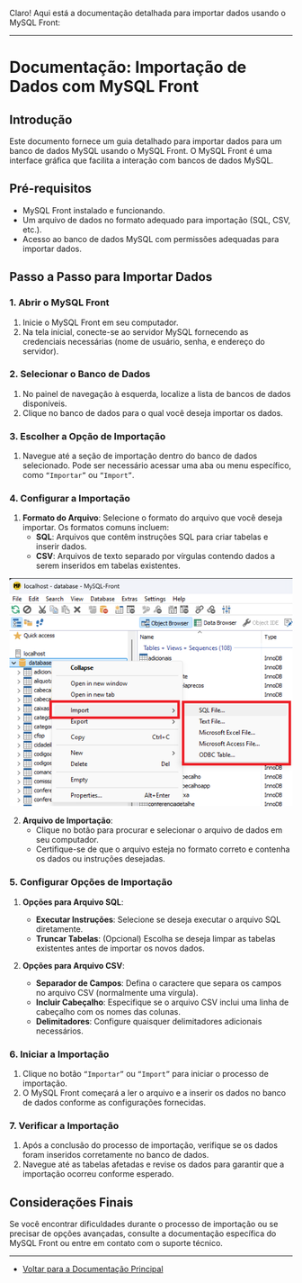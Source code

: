 Claro! Aqui está a documentação detalhada para importar dados usando o MySQL Front:

---

# Documentação: Importação de Dados com MySQL Front

## Introdução

Este documento fornece um guia detalhado para importar dados para um banco de dados MySQL usando o MySQL Front. O MySQL Front é uma interface gráfica que facilita a interação com bancos de dados MySQL.

## Pré-requisitos

- MySQL Front instalado e funcionando.
- Um arquivo de dados no formato adequado para importação (SQL, CSV, etc.).
- Acesso ao banco de dados MySQL com permissões adequadas para importar dados.

## Passo a Passo para Importar Dados

### 1. Abrir o MySQL Front

1. Inicie o MySQL Front em seu computador.
2. Na tela inicial, conecte-se ao servidor MySQL fornecendo as credenciais necessárias (nome de usuário, senha, e endereço do servidor).

### 2. Selecionar o Banco de Dados

1. No painel de navegação à esquerda, localize a lista de bancos de dados disponíveis.
2. Clique no banco de dados para o qual você deseja importar os dados.

### 3. Escolher a Opção de Importação

1. Navegue até a seção de importação dentro do banco de dados selecionado. Pode ser necessário acessar uma aba ou menu específico, como `“Importar”` ou `“Import”`.

### 4. Configurar a Importação

1. **Formato do Arquivo**: Selecione o formato do arquivo que você deseja importar. Os formatos comuns incluem:
   - **SQL**: Arquivos que contêm instruções SQL para criar tabelas e inserir dados.
   - **CSV**: Arquivos de texto separado por vírgulas contendo dados a serem inseridos em tabelas existentes.

![](/images/Tutorial-MySQL-Front/Importação/1.png)


2. **Arquivo de Importação**: 
   - Clique no botão para procurar e selecionar o arquivo de dados em seu computador.
   - Certifique-se de que o arquivo esteja no formato correto e contenha os dados ou instruções desejadas.

### 5. Configurar Opções de Importação

1. **Opções para Arquivo SQL**:
   - **Executar Instruções**: Selecione se deseja executar o arquivo SQL diretamente.
   - **Truncar Tabelas**: (Opcional) Escolha se deseja limpar as tabelas existentes antes de importar os novos dados.

2. **Opções para Arquivo CSV**:
   - **Separador de Campos**: Defina o caractere que separa os campos no arquivo CSV (normalmente uma vírgula).
   - **Incluir Cabeçalho**: Especifique se o arquivo CSV inclui uma linha de cabeçalho com os nomes das colunas.
   - **Delimitadores**: Configure quaisquer delimitadores adicionais necessários.

### 6. Iniciar a Importação

1. Clique no botão `“Importar”` ou `“Import”` para iniciar o processo de importação.
2. O MySQL Front começará a ler o arquivo e a inserir os dados no banco de dados conforme as configurações fornecidas.

### 7. Verificar a Importação

1. Após a conclusão do processo de importação, verifique se os dados foram inseridos corretamente no banco de dados.
2. Navegue até as tabelas afetadas e revise os dados para garantir que a importação ocorreu conforme esperado.

## Considerações Finais

Se você encontrar dificuldades durante o processo de importação ou se precisar de opções avançadas, consulte a documentação específica do MySQL Front ou entre em contato com o suporte técnico.

---

* [Voltar para a Documentação Principal](/README.md)